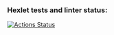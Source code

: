 ### Hexlet tests and linter status:
[![Actions Status](https://github.com/usernamenumb1/frontend-project-lvl4/workflows/hexlet-check/badge.svg)](https://github.com/usernamenumb1/frontend-project-lvl4/actions)